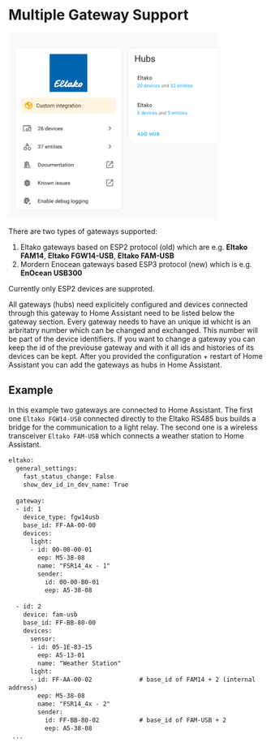 # Multiple Gateway Support

<img src="./HA-Eltako-2Hubs.png" height="365">

There are two types of gateways supported:
1. Eltako gateways based on ESP2 protocol (old) which are e.g. **Eltako FAM14**, **Eltako FGW14-USB**, **Eltako FAM-USB**
2. Mordern Enocean gateways based ESP3 protocol (new) which is e.g. **EnOcean USB300**

Currently only ESP2 devices are supproted.

All gateways (hubs) need explicitely configured and devices connected through this gateway to Home Assistant need to be listed below the gateway section. Every gateway needs to have an unique id whicht is an arbritatry number which can be changed and exchanged. This number will be part of the device identifiers. If you want to change a gateway you can keep the id of the previouse gateway and with it all ids and histories of its devices can be kept.
After you provided the configuration + restart of Home Assistant you can add the gateways as hubs in Home Assistant.

## Example
In this example two gateways are connected to Home Assistant. The first one `Eltako FGW14-USB` connected directly to the Eltako RS485 bus builds a bridge for the communication to a light relay. The second one is a wireless transceiver `Eltako FAM-USB` which connects a weather station to Home Assistant.
```
eltako:
  general_settings:
    fast_status_change: False
    show_dev_id_in_dev_name: True

  gateway:
  - id: 1
    device_type: fgw14usb
    base_id: FF-AA-00-00
    devices:
      light:
      - id: 00-00-00-01
        eep: M5-38-08
        name: "FSR14_4x - 1"
        sender:
          id: 00-00-B0-01
          eep: A5-38-08

  - id: 2
    device: fam-usb
    base_id: FF-BB-80-00
    devices:
      sensor:
      - id: 05-1E-83-15
        eep: A5-13-01
        name: "Weather Station"
      light:
      - id: FF-AA-00-02             # base_id of FAM14 + 2 (internal address)
        eep: M5-38-08
        name: "FSR14_4x - 2"
        sender:
          id: FF-BB-80-02           # base_id of FAM-USB + 2
          eep: A5-38-08
 ...
```